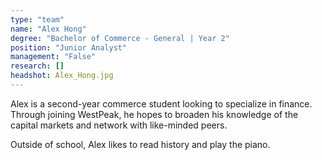 ```yaml
---
type: "team"
name: "Alex Hong"
degree: "Bachelor of Commerce - General | Year 2"
position: "Junior Analyst"
management: "False"
research: []
headshot: Alex_Hong.jpg
---
```


Alex is a second-year commerce student looking to specialize in finance. Through joining WestPeak, he hopes to broaden his knowledge of the capital markets and network with like-minded peers.

Outside of school, Alex likes to read history and play the piano.

